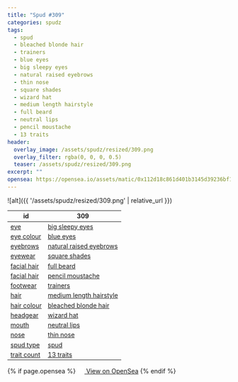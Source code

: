```yaml
---
title: "Spud #309"
categories: spudz
tags:
  - spud
  - bleached blonde hair
  - trainers
  - blue eyes
  - big sleepy eyes
  - natural raised eyebrows
  - thin nose
  - square shades
  - wizard hat
  - medium length hairstyle
  - full beard
  - neutral lips
  - pencil moustache
  - 13 traits
header:
  overlay_image: /assets/spudz/resized/309.png
  overlay_filter: rgba(0, 0, 0, 0.5)
  teaser: /assets/spudz/resized/309.png
excerpt: ""
opensea: https://opensea.io/assets/matic/0x112d18c861d401b3145d39236bf149f01e18beed/309
---
```

![alt]({{ '/assets/spudz/resized/309.png' | relative_url }})

| id | 309 |
|-|-|
| <a href="/traits/eye/#trait-type">eye</a> | <a href="/traits/eye/big-sleepy-eyes/1/#trait">big sleepy eyes</a> |
| <a href="/traits/eye-colour/#trait-type">eye colour</a> | <a href="/traits/eye-colour/blue-eyes/1/#trait">blue eyes</a> |
| <a href="/traits/eyebrows/#trait-type">eyebrows</a> | <a href="/traits/eyebrows/natural-raised-eyebrows/1/#trait">natural raised eyebrows</a> |
| <a href="/traits/eyewear/#trait-type">eyewear</a> | <a href="/traits/eyewear/square-shades/1/#trait">square shades</a> |
| <a href="/traits/facial-hair/#trait-type">facial hair</a> | <a href="/traits/facial-hair/full-beard/1/#trait">full beard</a> |
| <a href="/traits/facial-hair/#trait-type">facial hair</a> | <a href="/traits/facial-hair/pencil-moustache/1/#trait">pencil moustache</a> |
| <a href="/traits/footwear/#trait-type">footwear</a> | <a href="/traits/footwear/trainers/1/#trait">trainers</a> |
| <a href="/traits/hair/#trait-type">hair</a> | <a href="/traits/hair/medium-length-hairstyle/1/#trait">medium length hairstyle</a> |
| <a href="/traits/hair-colour/#trait-type">hair colour</a> | <a href="/traits/hair-colour/bleached-blonde-hair/1/#trait">bleached blonde hair</a> |
| <a href="/traits/headgear/#trait-type">headgear</a> | <a href="/traits/headgear/wizard-hat/1/#trait">wizard hat</a> |
| <a href="/traits/mouth/#trait-type">mouth</a> | <a href="/traits/mouth/neutral-lips/1/#trait">neutral lips</a> |
| <a href="/traits/nose/#trait-type">nose</a> | <a href="/traits/nose/thin-nose/1/#trait">thin nose</a> |
| <a href="/traits/spud-type/#trait-type">spud type</a> | <a href="/traits/spud-type/spud/1/#trait">spud</a> |
| <a href="/traits/trait-count/#trait-type">trait count</a> | <a href="/traits/trait-count/13-traits/1/#trait">13 traits</a> |

{% if page.opensea %}
<a href="{{page.opensea}}" class="btn btn--info" onclick="window.open(this.href, '_blank'); return false;"><img src="/assets/images/opensea.svg" width="16px"><span>  View on OpenSea</span></a>
{% endif %}

